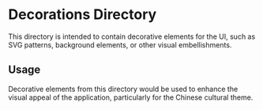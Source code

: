 # Decorations Directory

This directory is intended to contain decorative elements for the UI, such as SVG patterns, background elements, or other visual embellishments.

## Usage

Decorative elements from this directory would be used to enhance the visual appeal of the application, particularly for the Chinese cultural theme.

